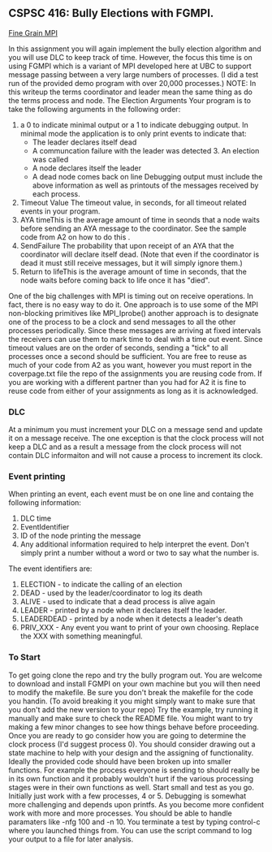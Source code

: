 ## CSPSC 416: Bully Elections with FGMPI.
[Fine Grain MPI](http://www.cs.ubc.ca/~humaira/fgmpi.html)

In this assignment you will again implement the bully election algorithm and you will use DLC to keep track of time. However, the focus this time is on using FGMPI which is a variant of MPI developed here at UBC to support message passing between a very large numbers of processes. (I did a test run of the provided demo program with over 20,000 processes.) NOTE: In this writeup the terms coordinator and leader mean the same thing as do the terms process and node. The Election Arguments Your program is to take the following arguments in the following order:

1. a 0 to indicate minimal output or a 1 to indicate debugging output. In minimal mode the application is to only print events to indicate that:
	- The leader declares itself dead
	- A communcation failure with the leader was detected 3. An election was called
	- A node declares itself the leader
	- A dead node comes back on line
Debugging output must include the above information as well as printouts of the messages
received by each process.
2. Timeout Value The timeout value, in seconds, for all timeout related events in your
program.
3. AYA timeThis is the average amount of time in seonds that a node waits before sending an
AYA message to the coordinator. See the sample code from A2 on how to do this .
4. SendFailure The probability that upon receipt of an AYA that the coordinator will declare
itself dead. (Note that even if the coordinator is dead it must still receive messages, but it
will simply ignore them.)
5. Return to lifeThis is the average amount of time in seconds, that the node waits before
coming back to life once it has "died".

One of the big challenges with MPI is timing out on receive operations. In fact, there is no easy way to do it. One approach is to use some of the MPI non-blocking primitives like MPI_Iprobe() another approach is to designate one of the process to be a clock and send messages to all the other processes periodically. Since these messages are arriving at fixed intervals the receivers can use them to mark time to deal with a time out event. Since timeout values are on the order of seconds, sending a "tick" to all processes once a second should be sufficient. You are free to reuse as much of your code from A2 as you want, however you must report in the coverpage.txt file the repo of the assignments you are reusing code from. If you are working with a different partner than you had for A2 it is fine to reuse code from either of your assignments as long as it is acknowledged.

### DLC
At a minimum you must increment your DLC on a message send and update it on a message receive. The one exception is that the clock process will not keep a DLC and as a result a message from the clock process will not contain DLC informaiton and will not cause a process to increment its clock.

### Event printing
When printing an event, each event must be on one line and containg the following information:

1. DLC time
2. EventIdentifier
3. ID of the node printing the message
4. Any additional information required to help interpret the event. Don't simply print a
number without a word or two to say what the number is.

The event identifiers are:

1. ELECTION - to indicate the calling of an election
2. DEAD - used by the leader/coordinator to log its death
3. ALIVE - used to indicate that a dead process is alive again
4. LEADER - printed by a node when it declares itself the leader.
5. LEADERDEAD - printed by a node when it detects a leader's death
6. PRIV_XXX - Any event you want to print of your own choosing. Replace the XXX with
something meaningful.

### To Start
To get going clone the repo and try the bully program out. You are welcome to download and install FGMPI on your own machine but you will then need to modify the makefile. Be sure you don't break the makefile for the code you handin. (To avoid breaking it you might simply want to make sure that you don't add the new version to your repo) Try the example, try running it manually and make sure to check the README file. You might want to try making a few minor changes to see how things behave before proceeding. Once you are ready to go consider how you are going to determine the clock process (I'd suggest process 0). You should consider drawing out a state machine to help with your design and the assigning of functionality. Ideally the provided code should have been broken up into smaller functions. For example the process everyone is sending to should really be in its own function and it probably wouldn't hurt if the various processing stages were in their own functions as well. Start small and test as you go. Initially just work with a few processes, 4 or 5. Debugging is somewhat more challenging and depends upon printfs. As you become more confident work with more and more processes. You should be able to handle paramaters like -nfg 100 and -n 10. You terminate a test by typing control-c where you launched things from. You can use the script command to log your output to a file for later analysis.
